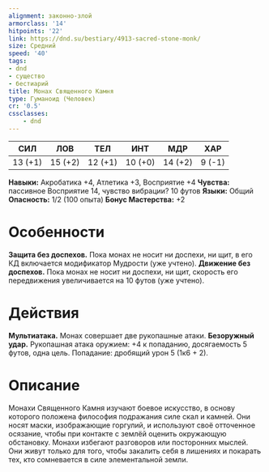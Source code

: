 ```yaml
---
alignment: законно-злой
armorclass: '14'
hitpoints: '22'
link: https://dnd.su/bestiary/4913-sacred-stone-monk/
size: Средний
speed: '40'
tags:
- dnd
- существо
- бестиарий
title: Монах Священного Камня
type: Гуманоид (Человек)
cr: '0.5'
cssclasses:
    - dnd
---
```



| СИЛ | ЛОВ | ТЕЛ | ИНТ | МДР | ХАР |
|---|---|---|---|---|---|
| 13 (+1) | 15 (+2) | 12 (+1) | 10 (+0) | 14 (+2) | 9 (-1) |
**Навыки:** Акробатика +4, Атлетика +3, Восприятие +4
**Чувства:** пассивное Восприятие 14, чувство вибрации? 10 футов
**Языки:** Общий
**Опасность:** 1/2 (100 опыта)
**Бонус Мастерства:** +2


# Особенности
**Защита без доспехов.** Пока монах не носит ни доспехи, ни щит, в его КД включается модификатор Мудрости (уже учтено).
**Движение без доспехов.** Пока монах не носит ни доспехи, ни щит, скорость его передвижения увеличивается на 10 футов (уже учтено).


# Действия
**Мультиатака.** Монах совершает две рукопашные атаки.
**Безоружный удар.** Рукопашная атака оружием: +4 к попаданию, досягаемость 5 футов, одна цель. Попадание: дробящий урон 5 (1к6 + 2).


# Описание
Монахи Священного Камня изучают боевое ис­кусство, в основу которого положена философия подражания силе скал и камней. Они носят маски, изображающие горгулий, и используют своё отточенное осязание, чтобы при контакте с землёй оценить окружающую обстановку. Монахи избегают разговоров или посторонних мыслей. Они живут только для того, чтобы закалить себя в лишениях и покарать тех, кто сомневается в силе элементаль­ной земли.
